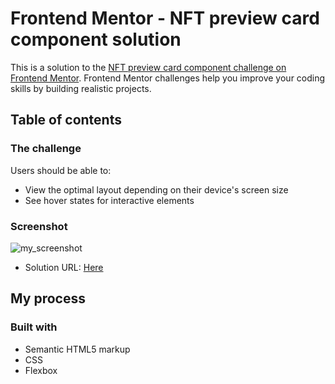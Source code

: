 # Frontend Mentor - NFT preview card component solution

This is a solution to the [NFT preview card component challenge on Frontend Mentor](https://www.frontendmentor.io/challenges/nft-preview-card-component-SbdUL_w0U). Frontend Mentor challenges help you improve your coding skills by building realistic projects. 

## Table of contents

### The challenge

Users should be able to:

- View the optimal layout depending on their device's screen size
- See hover states for interactive elements

### Screenshot

![my_screenshot](https://user-images.githubusercontent.com/100880176/188942742-41539fb9-40ec-433d-95a8-cf37281e4f12.jpg)

- Solution URL: [Here]()

## My process

### Built with

- Semantic HTML5 markup
- CSS 
- Flexbox


